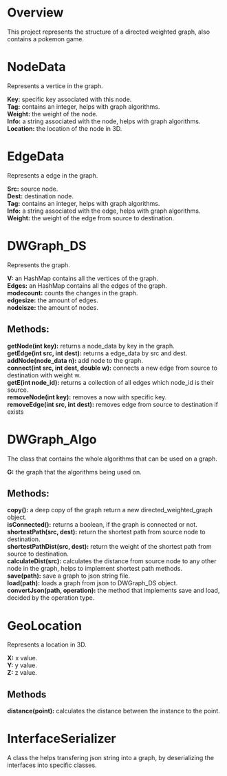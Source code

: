 # Overview

This project represents the structure of a directed weighted graph, also contains a pokemon game.

# NodeData

Represents a vertice in the graph.<br/>

<b>Key</b>: specific key associated with this node.<br/>
<b>Tag:</b> contains an integer, helps with graph algorithms.<br/>
<b>Weight:</b> the weight of the node.<br/>
<b>Info:</b> a string associated with the node, helps with graph algorithms.<br/>
<b>Location:</b> the location of the node in 3D.<br/>

# EdgeData

Represents a edge in the graph.<br/>

<b>Src:</b> source node.<br/>
<b>Dest:</b> destination node.<br/>
<b>Tag:</b> contains an integer, helps with graph algorithms.<br/>
<b>Info:</b> a string associated with the edge, helps with graph algorithms.<br/>
<b>Weight:</b> the weight of the edge from source to destination.<br/>

# DWGraph_DS

Represents the graph.<br/>

<b>V:</b> an HashMap contains all the vertices of the graph.<br/>
<b>Edges:</b> an HashMap contains all the edges of the graph.<br/>
<b>modecount:</b> counts the changes in the graph.<br/>
<b>edgesize:</b> the amount of edges.<br/>
<b>nodeisze:</b> the amount of nodes.<br/>

## Methods:
<b>getNode(int key):</b> returns a node_data by key in the graph.<br/>
<b>getEdge(int src, int dest):</b> returns a edge_data by src and dest.<br/>
<b>addNode(node_data n):</b> add node to the graph.<br/>
<b>connect(int src, int dest, double w):</b> connects a new edge from source to destination with weight w.<br/>
<b>getE(int node_id):</b> returns a collection of all edges which node_id is their source.<br/>
<b>removeNode(int key):</b> removes a now with specific key.<br/>
<b>removeEdge(int src, int dest):</b> removes edge from source to destination if exists<br/>

# DWGraph_Algo

The class that contains the whole algorithms that can be used on a graph.<br/>

<b>G:</b> the graph that the algorithms being used on.<br/>

## Methods:
<b>copy():</b> a deep copy of the graph return a new directed_weighted_graph object.<br/>
<b>isConnected():</b> returns a boolean, if the graph is connected or not.<br/>
<b>shortestPath(src, dest):</b> return the shortest path from source node to destination.<br/>
<b>shortestPathDist(src, dest):</b> return the weight of the shortest path from source to destination.<br/>
<b>calculateDist(src):</b> calculates the distance from source node to any other node in the graph, helps to implement shortest path methods.<br/>
<b>save(path):</b> save a graph to json string file.<br/>
<b>load(path):</b> loads a graph from json to DWGraph_DS object.<br/>
<b>convertJson(path, operation):</b> the method that implements save and load, decided by the operation type.<br/>

# GeoLocation

Represents a location in 3D.<br/>

<b>X:</b> x value.<br/>
<b>Y:</b> y value.<br/>
<b>Z:</b> z value.<br/>
## Methods
<b>distance(point):</b> calculates the distance between the instance to the point.<br/>

# InterfaceSerializer

A class the helps transfering json string into a graph, by deserializing the interfaces into specific classes.<br/>
